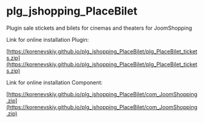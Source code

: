 # plg_jshopping_PlaceBilet
Plugin sale stickets and bilets for cinemas and theaters for JoomShopping 

Link for online installation Plugin:

[https://korenevskiy.github.io/plg_jshopping_PlaceBilet/plg_PlaceBilet_tickets.zip](https://korenevskiy.github.io/plg_jshopping_PlaceBilet/plg_PlaceBilet_tickets.zip)

Link for online installation Component:

[https://korenevskiy.github.io/plg_jshopping_PlaceBilet/com_JoomShopping.zip](https://korenevskiy.github.io/plg_jshopping_PlaceBilet/com_JoomShopping.zip)

